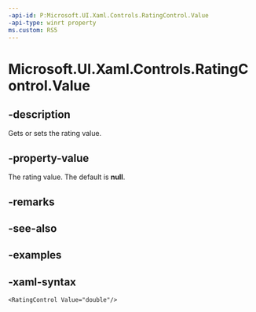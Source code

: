 ```yaml
---
-api-id: P:Microsoft.UI.Xaml.Controls.RatingControl.Value
-api-type: winrt property
ms.custom: RS5
---
```

<!-- Property syntax.
public double Value { get;  set; }
-->

# Microsoft.UI.Xaml.Controls.RatingControl.Value


## -description

Gets or sets the rating value.


## -property-value

The rating value. The default is **null**.


## -remarks


## -see-also


## -examples


## -xaml-syntax

```xaml
<RatingControl Value="double"/>
```


